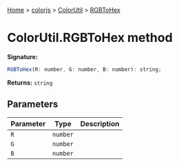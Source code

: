 [Home](./index) &gt; [colorjs](./colorjs.md) &gt; [ColorUtil](./colorjs.colorutil.md) &gt; [RGBToHex](./colorjs.colorutil.rgbtohex.md)

# ColorUtil.RGBToHex method

**Signature:**

```javascript
RGBToHex(R: number, G: number, B: number): string;
```

**Returns:** `string`

## Parameters

| Parameter | Type     | Description |
| --------- | -------- | ----------- |
| `R`       | `number` |             |
| `G`       | `number` |             |
| `B`       | `number` |             |
